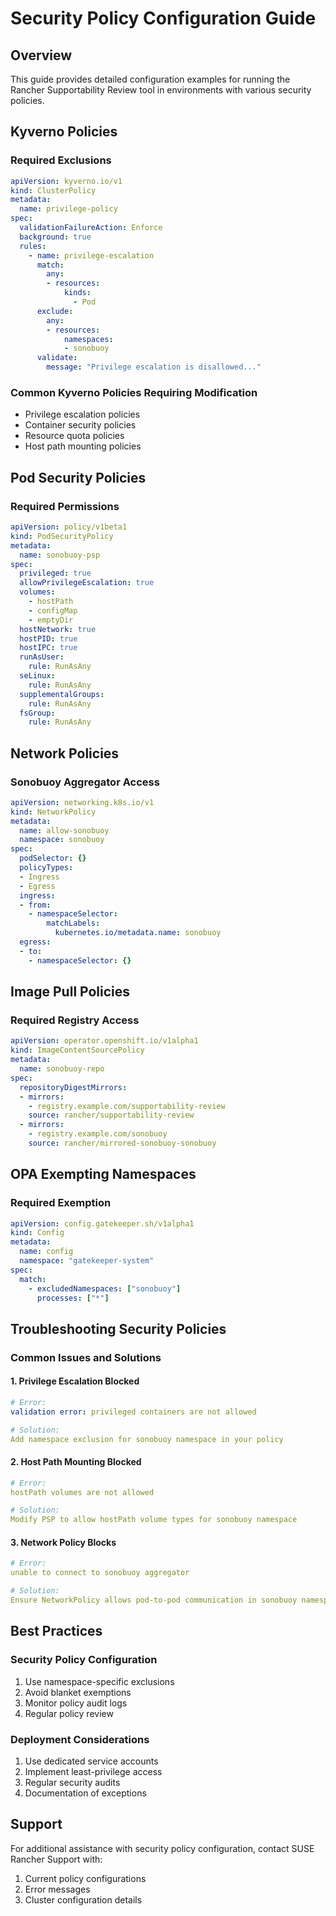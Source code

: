 # Security Policy Configuration Guide

## Overview
This guide provides detailed configuration examples for running the Rancher Supportability Review tool in environments with various security policies.

## Kyverno Policies

### Required Exclusions
```yaml
apiVersion: kyverno.io/v1
kind: ClusterPolicy
metadata:
  name: privilege-policy
spec:
  validationFailureAction: Enforce
  background: true
  rules:
    - name: privilege-escalation
      match:
        any:
        - resources:
            kinds:
              - Pod
      exclude:
        any:
        - resources:
            namespaces:
            - sonobuoy
      validate:
        message: "Privilege escalation is disallowed..."
```

### Common Kyverno Policies Requiring Modification
- Privilege escalation policies
- Container security policies
- Resource quota policies
- Host path mounting policies

## Pod Security Policies

### Required Permissions
```yaml
apiVersion: policy/v1beta1
kind: PodSecurityPolicy
metadata:
  name: sonobuoy-psp
spec:
  privileged: true
  allowPrivilegeEscalation: true
  volumes:
    - hostPath
    - configMap
    - emptyDir
  hostNetwork: true
  hostPID: true
  hostIPC: true
  runAsUser:
    rule: RunAsAny
  seLinux:
    rule: RunAsAny
  supplementalGroups:
    rule: RunAsAny
  fsGroup:
    rule: RunAsAny
```

## Network Policies

### Sonobuoy Aggregator Access
```yaml
apiVersion: networking.k8s.io/v1
kind: NetworkPolicy
metadata:
  name: allow-sonobuoy
  namespace: sonobuoy
spec:
  podSelector: {}
  policyTypes:
  - Ingress
  - Egress
  ingress:
  - from:
    - namespaceSelector:
        matchLabels:
          kubernetes.io/metadata.name: sonobuoy
  egress:
  - to:
    - namespaceSelector: {}
```

## Image Pull Policies

### Required Registry Access
```yaml
apiVersion: operator.openshift.io/v1alpha1
kind: ImageContentSourcePolicy
metadata:
  name: sonobuoy-repo
spec:
  repositoryDigestMirrors:
  - mirrors:
    - registry.example.com/supportability-review
    source: rancher/supportability-review
  - mirrors:
    - registry.example.com/sonobuoy
    source: rancher/mirrored-sonobuoy-sonobuoy
```

## OPA Exempting Namespaces

### Required Exemption
```yaml
apiVersion: config.gatekeeper.sh/v1alpha1
kind: Config
metadata:
  name: config
  namespace: "gatekeeper-system"
spec:
  match:
    - excludedNamespaces: ["sonobuoy"]
      processes: ["*"]
```


## Troubleshooting Security Policies

### Common Issues and Solutions

#### 1. Privilege Escalation Blocked
```yaml
# Error:
validation error: privileged containers are not allowed

# Solution:
Add namespace exclusion for sonobuoy namespace in your policy
```

#### 2. Host Path Mounting Blocked
```yaml
# Error:
hostPath volumes are not allowed

# Solution:
Modify PSP to allow hostPath volume types for sonobuoy namespace
```

#### 3. Network Policy Blocks
```yaml
# Error:
unable to connect to sonobuoy aggregator

# Solution:
Ensure NetworkPolicy allows pod-to-pod communication in sonobuoy namespace
```

## Best Practices

### Security Policy Configuration
1. Use namespace-specific exclusions
2. Avoid blanket exemptions
3. Monitor policy audit logs
4. Regular policy review

### Deployment Considerations
1. Use dedicated service accounts
2. Implement least-privilege access
3. Regular security audits
4. Documentation of exceptions

## Support
For additional assistance with security policy configuration, contact SUSE Rancher Support with:
1. Current policy configurations
2. Error messages
3. Cluster configuration details
